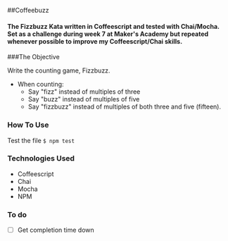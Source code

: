 ##Coffeebuzz


#### The Fizzbuzz Kata written in Coffeescript and tested with Chai/Mocha. Set as a challenge during week 7 at Maker's Academy but repeated whenever possible to improve my Coffeescript/Chai skills. 


###The Objective

Write the counting game, Fizzbuzz. 

+ When counting:
	+ Say "fizz" instead of multiples of three
	+ Say "buzz" instead of multiples of five
	+ Say "fizzbuzz" instead of multiples of both three and five (fifteen).


### How To Use

Test the file ```$ npm test```  


### Technologies Used
* Coffeescript
* Chai
* Mocha
* NPM


### To do 
- [ ] Get completion time down 
